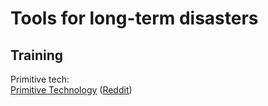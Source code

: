 
# Tools for long-term disasters

## Training

Primitive tech:  
[Primitive Technology](https://www.youtube.com/@primitivetechnology9550) ([Reddit](https://www.reddit.com/r/PrimitiveTechnology/))
